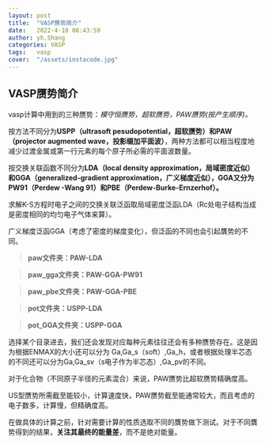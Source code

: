 ```yaml
---
layout: post
title:  "VASP赝势简介"
date:   2022-4-10 08:43:59
author: yh.Shang
categories: VASP
tags:	vasp
cover:  "/assets/instacode.jpg"
---
```


##  VASP赝势简介


vasp计算中用到的三种赝势：*模守恒赝势，超软赝势，PAW赝势(按产生顺序)。*

按方法不同分为**USPP（ultrasoft pesudopotential，超软赝势）和PAW（projector augmented wave，投影缀加平面波）**，两种方法都可以相当程度地减少过渡金属或第一行元素的每个原子所必需的平面波数量。

按交换关联函数不同分为**LDA（local density approximation，局域密度近似）和GGA（generalized-gradient approximation，广义梯度近似），GGA又分为PW91（Perdew -Wang 91）和PBE（Perdew-Burke-Ernzerhof）。**

求解K-S方程时电子之间的交换关联泛函取局域密度泛函LDA（Rc处电子结构当成是密度相同的均匀电子气体来算）。

广义梯度泛函GGA（考虑了密度的梯度变化），但泛函的不同也会引起贋势的不同。

>**paw文件夹：PAW-LDA**

>**paw_gga文件夹：PAW-GGA-PW91**

>**paw_pbe文件夹：PAW-GGA-PBE**

>**pot文件夹：USPP-LDA**

>**pot_GGA文件夹：USPP-GGA**

选择某个目录进去，我们还会发现对应每种元素往往还会有多种赝势存在。这是因为根据ENMAX的大小还可以分为 Ga,Ga_s（soft）,Ga_h，或者根据处理半芯态的不同还可以分为Ga,Ga_sv（s电子作为半芯态）,Ga_pv的不同。

对于化合物（不同原子半径的元素混合）来说，PAW赝势比超软赝势精确度高。

US型赝势所需截至能较小，计算速度快，PAW赝势截至能通常较大，而且考虑的电子数多，计算慢，但精确度高。

在做具体的计算之前，针对需要计算的性质选取不同的贋势做下测试。对于不同贋势得到的结果，**关注其最终的能量差**，而不是绝对能量。


